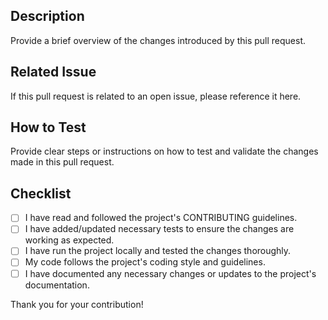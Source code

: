 ## Description

Provide a brief overview of the changes introduced by this pull request.

## Related Issue

If this pull request is related to an open issue, please reference it here.

## How to Test

Provide clear steps or instructions on how to test and validate the changes made in this pull request.

## Checklist

- [ ] I have read and followed the project's CONTRIBUTING guidelines.
- [ ] I have added/updated necessary tests to ensure the changes are working as expected.
- [ ] I have run the project locally and tested the changes thoroughly.
- [ ] My code follows the project's coding style and guidelines.
- [ ] I have documented any necessary changes or updates to the project's documentation.

Thank you for your contribution!
